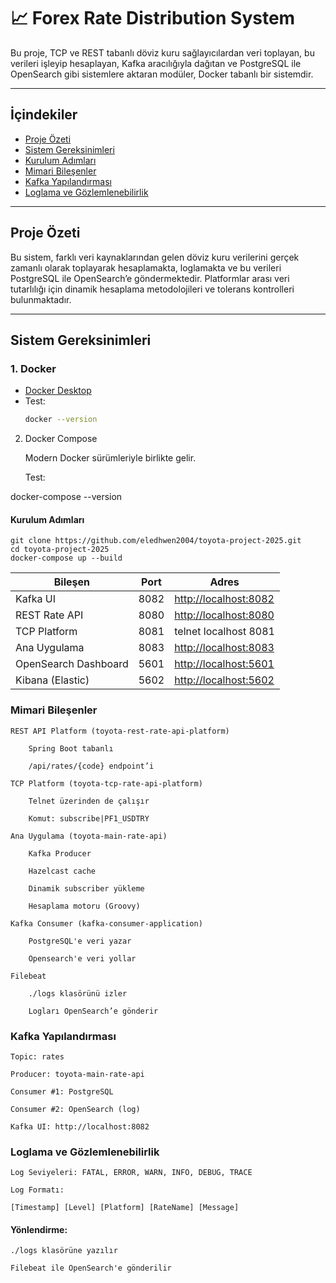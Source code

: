 # 📈 Forex Rate Distribution System

Bu proje, TCP ve REST tabanlı döviz kuru sağlayıcılardan veri toplayan, bu verileri işleyip hesaplayan, Kafka aracılığıyla dağıtan ve PostgreSQL ile OpenSearch gibi sistemlere aktaran modüler, Docker tabanlı bir sistemdir.

---

##  İçindekiler

- [Proje Özeti](#proje-özeti)
- [Sistem Gereksinimleri](#sistem-gereksinimleri)
- [Kurulum Adımları](#kurulum-adımları)
- [Mimari Bileşenler](#mimari-bileşenler)
- [Kafka Yapılandırması](#kafka-yapılandırması)
- [Loglama ve Gözlemlenebilirlik](#loglama-ve-gözlemlenebilirlik)

---

##  Proje Özeti

Bu sistem, farklı veri kaynaklarından gelen döviz kuru verilerini gerçek zamanlı olarak toplayarak hesaplamakta, loglamakta ve bu verileri PostgreSQL ile OpenSearch’e göndermektedir. Platformlar arası veri tutarlılığı için dinamik hesaplama metodolojileri ve tolerans kontrolleri bulunmaktadır.

---

##  Sistem Gereksinimleri

### 1. Docker
- [Docker Desktop](https://www.docker.com/products/docker-desktop)
- Test:
  ```bash
  docker --version

2. Docker Compose

   Modern Docker sürümleriyle birlikte gelir.

   Test:

docker-compose --version

#### Kurulum Adımları

```
git clone https://github.com/eledhwen2004/toyota-project-2025.git
cd toyota-project-2025
docker-compose up --build
```


| Bileşen              | Port | Adres                                          |
| -------------------- | ---- | ---------------------------------------------- |
| Kafka UI             | 8082 | [http://localhost:8082](http://localhost:8082) |
| REST Rate API        | 8080 | [http://localhost:8080](http://localhost:8080) |
| TCP Platform         | 8081 | telnet localhost 8081                          |
| Ana Uygulama         | 8083 | [http://localhost:8083](http://localhost:8083) |
| OpenSearch Dashboard | 5601 | [http://localhost:5601](http://localhost:5601) |
| Kibana (Elastic)     | 5602 | [http://localhost:5602](http://localhost:5602) |

###  Mimari Bileşenler

    REST API Platform (toyota-rest-rate-api-platform)

        Spring Boot tabanlı

        /api/rates/{code} endpoint’i

    TCP Platform (toyota-tcp-rate-api-platform)

        Telnet üzerinden de çalışır

        Komut: subscribe|PF1_USDTRY

    Ana Uygulama (toyota-main-rate-api)

        Kafka Producer

        Hazelcast cache

        Dinamik subscriber yükleme

        Hesaplama motoru (Groovy)

    Kafka Consumer (kafka-consumer-application)

        PostgreSQL'e veri yazar

        Opensearch'e veri yollar

    Filebeat

        ./logs klasörünü izler

        Logları OpenSearch’e gönderir

###  Kafka Yapılandırması

    Topic: rates

    Producer: toyota-main-rate-api

    Consumer #1: PostgreSQL

    Consumer #2: OpenSearch (log)

    Kafka UI: http://localhost:8082


###  Loglama ve Gözlemlenebilirlik

    Log Seviyeleri: FATAL, ERROR, WARN, INFO, DEBUG, TRACE

    Log Formatı:

`` [Timestamp] [Level] [Platform] [RateName] [Message] ``

#### Yönlendirme:

    ./logs klasörüne yazılır

    Filebeat ile OpenSearch'e gönderilir

